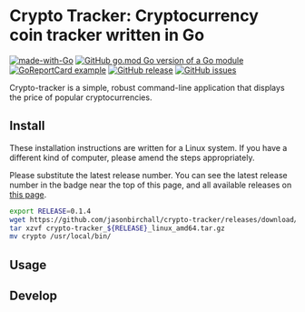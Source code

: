 # Crypto Tracker: Cryptocurrency coin tracker written in Go

[![made-with-Go](https://img.shields.io/badge/Made%20with-Go-1f425f.svg)](http://golang.org)
[![GitHub go.mod Go version of a Go module](https://img.shields.io/github/go-mod/go-version/jasonbirchall/crypto-tracker.svg)](https://github.com/jasonbirchall/crypto-tracker)
[![GoReportCard example](https://goreportcard.com/badge/github.com/jasonbirchall/crypto-tracker)](https://goreportcard.com/report/github.com/jasonbirchall/crypto-tracker)
[![GitHub release](https://img.shields.io/github/release/jasonbirchall/crypto-tracker.svg)](https://GitHub.com/jasonbirchall/crypto-tracker/releases/)
[![GitHub issues](https://img.shields.io/github/issues/jasonbirchall/crypto-tracker.svg)](https://GitHub.com/jasonbirchall/crypto-tracker/issues/)

Crypto-tracker is a simple, robust command-line application that displays the price of popular cryptocurrencies.

## Install

These installation instructions are written for a Linux system. If you have a different kind of
computer, please amend the steps appropriately.

Please substitute the latest release number. You can see the latest release
number in the badge near the top of this page, and all available releases on
[this page](https://github.com/jasonBirchall/crypto-tracker/releases/).

```bash
export RELEASE=0.1.4
wget https://github.com/jasonbirchall/crypto-tracker/releases/download/${RELEASE}/crypto-tracker_${RELEASE}_linux_amd64.tar.gz
tar xzvf crypto-tracker_${RELEASE}_linux_amd64.tar.gz
mv crypto /usr/local/bin/
```

## Usage

## Develop

